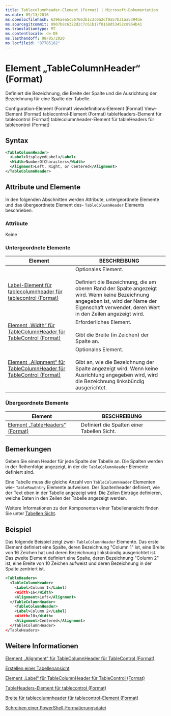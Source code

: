 ```yaml
---
title: Tablecolumnheader-Element (Format) | Microsoft-Dokumentation
ms.date: 09/13/2016
ms.openlocfilehash: 6296aea5c567663b1c3c0a2cf0a57b21aa5394de
ms.sourcegitcommit: 0907b8c6322d2c7c61b17f8168d53452c8964b41
ms.translationtype: MT
ms.contentlocale: de-DE
ms.lasthandoff: 08/05/2020
ms.locfileid: "87785182"
---
```

# <a name="tablecolumnheader-element-format"></a>Element „TableColumnHeader“ (Format)

Definiert die Bezeichnung, die Breite der Spalte und die Ausrichtung der Bezeichnung für eine Spalte der Tabelle.

Configuration-Element (Format) viewdefinitions-Element (Format) View-Element (Format) tablecontrol-Element (Format) tableHeaders-Element für tablecontrol (Format) tablecolumnheader-Element für tableHeaders für tablecontrol (Format)

## <a name="syntax"></a>Syntax

```xml
<TableColumnHeader>
  <Label>DisplayedLabel</Label>
  <Width>NumberOfCharacters</Width>
  <Alignment>Left, Right, or Centered</Alignment>
</TableColumnHeader>
```

## <a name="attributes-and-elements"></a>Attribute und Elemente

In den folgenden Abschnitten werden Attribute, untergeordnete Elemente und das übergeordnete Element des- `TableColumnHeader` Elements beschrieben.

### <a name="attributes"></a>Attribute

Keine

### <a name="child-elements"></a>Untergeordnete Elemente

|Element|BESCHREIBUNG|
|-------------|-----------------|
|[Label-Element für tablecolumnheader für tablecontrol (Format)](./label-element-for-tablecolumnheader-for-tablecontrol-format.md)|Optionales Element.<br /><br /> Definiert die Bezeichnung, die am oberen Rand der Spalte angezeigt wird. Wenn keine Bezeichnung angegeben ist, wird der Name der Eigenschaft verwendet, deren Wert in den Zeilen angezeigt wird.|
|[Element „Width“ für TableColumnHeader für TableControl (Format)](./width-element-for-tablecolumnheader-for-tablecontrol-format.md)|Erforderliches Element.<br /><br /> Gibt die Breite (in Zeichen) der Spalte an.|
|[Element „Alignment“ für TableColumnHeader für TableControl (Format)](./alignment-element-for-tablecolumnheader-for-tablecontrol-format.md)|Optionales Element.<br /><br /> Gibt an, wie die Bezeichnung der Spalte angezeigt wird. Wenn keine Ausrichtung angegeben wird, wird die Bezeichnung linksbündig ausgerichtet.|

### <a name="parent-elements"></a>Übergeordnete Elemente

|Element|BESCHREIBUNG|
|-------------|-----------------|
|[Element „TableHeaders“ (Format)](./tableheaders-element-format.md)|Definiert die Spalten einer Tabellen Sicht.|

## <a name="remarks"></a>Bemerkungen

Geben Sie einen Header für jede Spalte der Tabelle an. Die Spalten werden in der Reihenfolge angezeigt, in der die `TableColumnHeader` Elemente definiert sind.

Eine Tabelle muss die gleiche Anzahl von `TableColumnHeader` Elementen wie- `TableRowEntry` Elemente aufweisen. Der Spaltenheader definiert, wie der Text oben in der Tabelle angezeigt wird. Die Zeilen Einträge definieren, welche Daten in den Zeilen der Tabelle angezeigt werden.

Weitere Informationen zu den Komponenten einer Tabellenansicht finden Sie unter [Tabellen Sicht](./creating-a-table-view.md).

## <a name="example"></a>Beispiel

Das folgende Beispiel zeigt zwei- `TableColumnHeader` Elemente. Das erste Element definiert eine Spalte, deren Bezeichnung "Column 1" ist, eine Breite von 16 Zeichen hat und deren Bezeichnung linksbündig ausgerichtet ist. Das zweite Element definiert eine Spalte, deren Bezeichnung "Column 2" ist, eine Breite von 10 Zeichen aufweist und deren Bezeichnung in der Spalte zentriert ist.

```xml
<TableHeaders>
  <TableColumnHeader>
    <Label>Column 1</Label)
    <Width>16</Width>
    <Alignment>Left</Alignment>
  </TableColumnHeader>
    <TableColumnHeader>
    <Label>Column 2</Label)
    <Width>10</Width>
    <Alignment>Centered</Alignment>
  </TableColumnHeader>
</TableHeaders>
```

## <a name="see-also"></a>Weitere Informationen

[Element „Alignment“ für TableColumnHeader für TableControl (Format)](./alignment-element-for-tablecolumnheader-for-tablecontrol-format.md)

[Erstellen einer Tabellenansicht](./creating-a-table-view.md)

[Element „Label“ für TableColumnHeader für TableControl (Format)](./label-element-for-tablecolumnheader-for-tablecontrol-format.md)

[TableHeaders-Element für tablecontrol (Format)](./tableheaders-element-format.md)

[Breite für tablecolumnheader für tablecontrol-Element (Format)](./width-element-for-tablecolumnheader-for-tablecontrol-format.md)

[Schreiben einer PowerShell-Formatierungsdatei](./writing-a-powershell-formatting-file.md)
